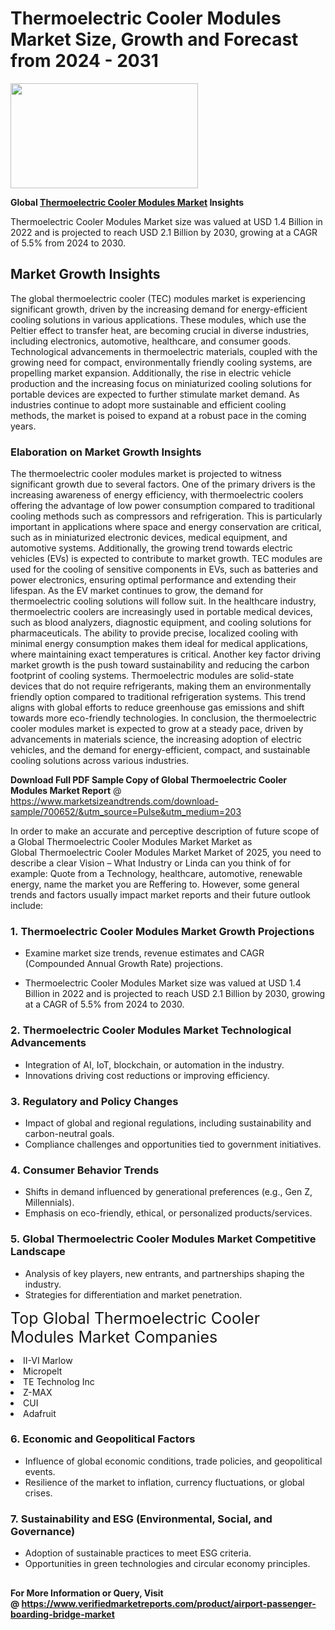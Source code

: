 <H1>Thermoelectric Cooler Modules Market Size, Growth and Forecast from 2024 - 2031</H1><img class="aligncenter size-medium wp-image-584254" src="https://thirdeyenews.in/wp-content/uploads/2024/09/Global-Market-Research-300x168.jpeg" alt="" width="300" height="168" /><p><strong>Global&nbsp;<a href="https://www.marketsizeandtrends.com/download-sample/700652/&amp;utm_source=Pulse&amp;utm_medium=203">Thermoelectric Cooler Modules Market</a> Insights</strong></p><p>Thermoelectric Cooler Modules Market size was valued at USD 1.4 Billion in 2022 and is projected to reach USD 2.1 Billion by 2030, growing at a CAGR of 5.5% from 2024 to 2030.</p><p><h2>Market Growth Insights</h2> The global thermoelectric cooler (TEC) modules market is experiencing significant growth, driven by the increasing demand for energy-efficient cooling solutions in various applications. These modules, which use the Peltier effect to transfer heat, are becoming crucial in diverse industries, including electronics, automotive, healthcare, and consumer goods. Technological advancements in thermoelectric materials, coupled with the growing need for compact, environmentally friendly cooling systems, are propelling market expansion. Additionally, the rise in electric vehicle production and the increasing focus on miniaturized cooling solutions for portable devices are expected to further stimulate market demand. As industries continue to adopt more sustainable and efficient cooling methods, the market is poised to expand at a robust pace in the coming years. <h3>Elaboration on Market Growth Insights</h3> The thermoelectric cooler modules market is projected to witness significant growth due to several factors. One of the primary drivers is the increasing awareness of energy efficiency, with thermoelectric coolers offering the advantage of low power consumption compared to traditional cooling methods such as compressors and refrigeration. This is particularly important in applications where space and energy conservation are critical, such as in miniaturized electronic devices, medical equipment, and automotive systems. Additionally, the growing trend towards electric vehicles (EVs) is expected to contribute to market growth. TEC modules are used for the cooling of sensitive components in EVs, such as batteries and power electronics, ensuring optimal performance and extending their lifespan. As the EV market continues to grow, the demand for thermoelectric cooling solutions will follow suit. In the healthcare industry, thermoelectric coolers are increasingly used in portable medical devices, such as blood analyzers, diagnostic equipment, and cooling solutions for pharmaceuticals. The ability to provide precise, localized cooling with minimal energy consumption makes them ideal for medical applications, where maintaining exact temperatures is critical. Another key factor driving market growth is the push toward sustainability and reducing the carbon footprint of cooling systems. Thermoelectric modules are solid-state devices that do not require refrigerants, making them an environmentally friendly option compared to traditional refrigeration systems. This trend aligns with global efforts to reduce greenhouse gas emissions and shift towards more eco-friendly technologies. In conclusion, the thermoelectric cooler modules market is expected to grow at a steady pace, driven by advancements in materials science, the increasing adoption of electric vehicles, and the demand for energy-efficient, compact, and sustainable cooling solutions across various industries. </p><p><span class=""><strong>Download Full PDF Sample Copy of Global Thermoelectric Cooler Modules Market Report</strong> @ <a href="https://www.marketsizeandtrends.com/download-sample/700652/&amp;utm_source=Pulse&amp;utm_medium=203" target="_blank">https://www.marketsizeandtrends.com/download-sample/700652/&amp;utm_source=Pulse&amp;utm_medium=203</a></span></p><p>In order to make an accurate and perceptive description of future scope of a Global&nbsp;Thermoelectric Cooler Modules Market Market as Global&nbsp;Thermoelectric Cooler Modules Market Market of 2025, you need to describe a clear Vision &ndash; What Industry or Linda can you think of for example: Quote from a Technology, healthcare, automotive, renewable energy, name the market you are Reffering to. However, some general trends and factors usually impact market reports and their future outlook include:</p><h3>1.&nbsp;<strong>Thermoelectric Cooler Modules Market Growth Projections</strong></h3><ul><li>Examine market size trends, revenue estimates and CAGR (Compounded Annual Growth Rate) projections.</li><li><p>Thermoelectric Cooler Modules Market size was valued at USD 1.4 Billion in 2022 and is projected to reach USD 2.1 Billion by 2030, growing at a CAGR of 5.5% from 2024 to 2030.</p></li></ul><h3>2.&nbsp;<strong>Thermoelectric Cooler Modules Market Technological Advancements</strong></h3><ul><li>Integration of AI, IoT, blockchain, or automation in the industry.</li><li>Innovations driving cost reductions or improving efficiency.</li></ul><h3>3.&nbsp;<strong>Regulatory and Policy Changes</strong></h3><ul><li>Impact of global and regional regulations, including sustainability and carbon-neutral goals.</li><li>Compliance challenges and opportunities tied to government initiatives.</li></ul><h3>4.&nbsp;<strong>Consumer Behavior Trends</strong></h3><ul><li>Shifts in demand influenced by generational preferences (e.g., Gen Z, Millennials).</li><li>Emphasis on eco-friendly, ethical, or personalized products/services.</li></ul><h3>5.&nbsp;<strong>Global Thermoelectric Cooler Modules Market Competitive Landscape</strong></h3><ul><li>Analysis of key players, new entrants, and partnerships shaping the industry.</li><li>Strategies for differentiation and market penetration.</li></ul><p data-pm-slice="1 1 []"><span style="color: inherit; font-family: inherit; font-size: 25px;">Top Global Thermoelectric Cooler Modules Market Companies</span></p><div class="" data-test-id=""><p><li>II-VI Marlow</li><li> Micropelt</li><li> TE Technolog Inc</li><li> Z-MAX</li><li> CUI</li><li> Adafruit</li></p></div><h3>6.&nbsp;<strong>Economic and Geopolitical Factors</strong></h3><ul><li>Influence of global economic conditions, trade policies, and geopolitical events.</li><li>Resilience of the market to inflation, currency fluctuations, or global crises.</li></ul><h3>7.&nbsp;<strong>Sustainability and ESG (Environmental, Social, and Governance)</strong></h3><ul><li>Adoption of sustainable practices to meet ESG criteria.</li><li>Opportunities in green technologies and circular economy principles.</li></ul><h2><strong style="font-size: 14px;">For More Information or Query, Visit @&nbsp;</strong><a style="background-color: #ffffff; font-size: 14px;" href="https://www.marketsizeandtrends.com/report/thermoelectric-cooler-modules-market/" target="_blank">https://www.verifiedmarketreports.com/product/airport-passenger-boarding-bridge-market</a></h2>
